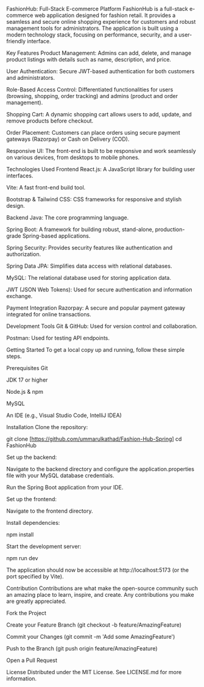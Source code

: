 FashionHub: Full-Stack E-commerce Platform
FashionHub is a full-stack e-commerce web application designed for fashion retail. It provides a seamless and secure online shopping experience for customers and robust management tools for administrators. The application is built using a modern technology stack, focusing on performance, security, and a user-friendly interface.

Key Features
Product Management: Admins can add, delete, and manage product listings with details such as name, description, and price.

User Authentication: Secure JWT-based authentication for both customers and administrators.

Role-Based Access Control: Differentiated functionalities for users (browsing, shopping, order tracking) and admins (product and order management).

Shopping Cart: A dynamic shopping cart allows users to add, update, and remove products before checkout.

Order Placement: Customers can place orders using secure payment gateways (Razorpay) or Cash on Delivery (COD).

Responsive UI: The front-end is built to be responsive and work seamlessly on various devices, from desktops to mobile phones.

Technologies Used
Frontend
React.js: A JavaScript library for building user interfaces.

Vite: A fast front-end build tool.

Bootstrap & Tailwind CSS: CSS frameworks for responsive and stylish design.

Backend
Java: The core programming language.

Spring Boot: A framework for building robust, stand-alone, production-grade Spring-based applications.

Spring Security: Provides security features like authentication and authorization.

Spring Data JPA: Simplifies data access with relational databases.

MySQL: The relational database used for storing application data.

JWT (JSON Web Tokens): Used for secure authentication and information exchange.

Payment Integration
Razorpay: A secure and popular payment gateway integrated for online transactions.

Development Tools
Git & GitHub: Used for version control and collaboration.

Postman: Used for testing API endpoints.

Getting Started
To get a local copy up and running, follow these simple steps.

Prerequisites
Git

JDK 17 or higher

Node.js & npm

MySQL

An IDE (e.g., Visual Studio Code, IntelliJ IDEA)

Installation
Clone the repository:

git clone [https://github.com/ummarulkathad/Fashion-Hub-Spring]
cd FashionHub

Set up the backend:

Navigate to the backend directory and configure the application.properties file with your MySQL database credentials.

Run the Spring Boot application from your IDE.

Set up the frontend:

Navigate to the frontend directory.

Install dependencies:

npm install

Start the development server:

npm run dev

The application should now be accessible at http://localhost:5173 (or the port specified by Vite).

Contribution
Contributions are what make the open-source community such an amazing place to learn, inspire, and create. Any contributions you make are greatly appreciated.

Fork the Project

Create your Feature Branch (git checkout -b feature/AmazingFeature)

Commit your Changes (git commit -m 'Add some AmazingFeature')

Push to the Branch (git push origin feature/AmazingFeature)

Open a Pull Request

License
Distributed under the MIT License. See LICENSE.md for more information.


